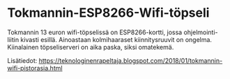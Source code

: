 # Tokmannin-ESP8266-Wifi-töpseli
Tokmannin 13 euron wifi-töpselissä on ESP8266-kortti, jossa ohjelmointi-liitin kivasti esillä.
Ainoastaan kolmihaaraset kiinnitysruuvit on ongelma. 
Kiinalainen töpseliserveri on aika paska, siksi omatekemä.

Lisätiedot: https://teknologinenrapeltaja.blogspot.com/2018/01/tokmannin-wifi-pistorasia.html
